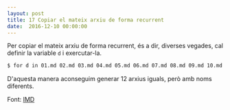 ```yaml
---
layout: post
title: 17 Copiar el mateix arxiu de forma recurrent
date:  2016-12-10 00:00:00
---
```


Per copiar el mateix arxiu de forma recurrent, és a dir, diverses vegades, cal definir la variable `d` i exercutar-la.

```bash
$ for d in 01.md 02.md 03.md 04.md 05.md 06.md 07.md 08.md 09.md 10.md 11.md 12.md; do cp ini.md $d; done

```

D'aquesta manera aconseguim generar 12 arxius iguals, però amb noms diferents.

Font: [IMD](http://www.imd.guru/#menu)
